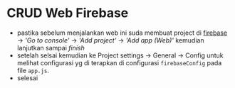 # CRUD Web Firebase

- pastika sebelum menjalankan web ini suda membuat project di [firebase](https://firebase.google.com) -> *'Go to console'* -> *'Add project'* -> *'Add app (Web)'* kemudian lanjutkan sampai *finish*
- setelah selsai kemudian ke Project settings -> General -> Config untuk melihat configurasi yg di terapkan di configurasi `firebaseConfig` pada file `app.js`.
- selesai